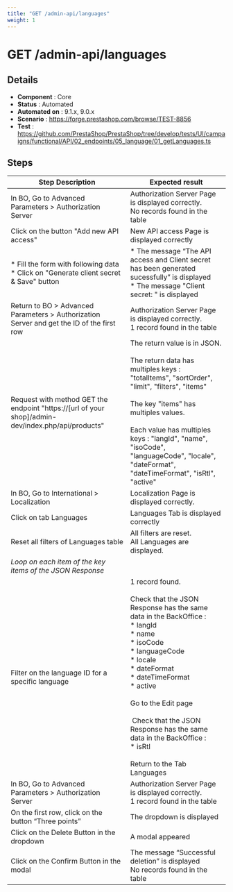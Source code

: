 ```yaml
---
title: "GET /admin-api/languages"
weight: 1
---
```


# GET /admin-api/languages
## Details
* **Component** : Core
* **Status** : Automated
* **Automated on** : 9.1.x, 9.0.x
* **Scenario** : https://forge.prestashop.com/browse/TEST-8856
* **Test** : https://github.com/PrestaShop/PrestaShop/tree/develop/tests/UI/campaigns/functional/API/02_endpoints/05_language/01_getLanguages.ts

## Steps
| Step Description | Expected result |
| ----- | ----- |
| In BO, Go to Advanced Parameters > Authorization Server | Authorization Server Page is displayed correctly.<br>No records found in the table |
| Click on the button "Add new API access" | New API access Page is displayed correctly |
| * Fill the form with following data<br> * Click on "Generate client secret & Save" button | * The message “The API access and Client secret has been generated sucessfully” is displayed<br> * The message "Client secret: " is displayed |
| Return to BO > Advanced Parameters > Authorization Server and get the ID of the first row | Authorization Server Page is displayed correctly.<br>1 record found in the table |
| Request with method GET the endpoint "https://[url of your shop]/admin-dev/index.php/api/products" | The return value is in JSON.<br><br>The return data has multiples keys : "totalItems", "sortOrder", "limit", "filters", "items"<br><br>The key "items" has multiples values.<br><br>Each value has multiples keys : "langId", "name", "isoCode", "languageCode", "locale", "dateFormat", "dateTimeFormat", "isRtl", "active" |
| In BO, Go to International > Localization | Localization Page is displayed correctly. |
| Click on tab Languages | Languages Tab is displayed correctly |
| Reset all filters of Languages table | All filters are reset. <br>All Languages are displayed. |
| *Loop on each item of the key items of the JSON Response* |  |
| Filter on the language ID for a specific language | 1 record found.<br><br>Check that the JSON Response has the same data in the BackOffice :<br> * langId<br> * name<br> * isoCode<br> * languageCode<br> * locale<br> * dateFormat<br> * dateTimeFormat<br> * active<br><br>Go to the Edit page<br><br> Check that the JSON Response has the same data in the BackOffice :<br> * isRtl<br><br>Return to the Tab Languages |
| In BO, Go to Advanced Parameters > Authorization Server | Authorization Server Page is displayed correctly.<br>1 record found in the table |
| On the first row, click on the button “Three points” | The dropdown is displayed |
| Click on the Delete Button in the dropdown | A modal appeared |
| Click on the Confirm Button in the modal | The message “Successful deletion” is displayed<br>No records found in the table |
